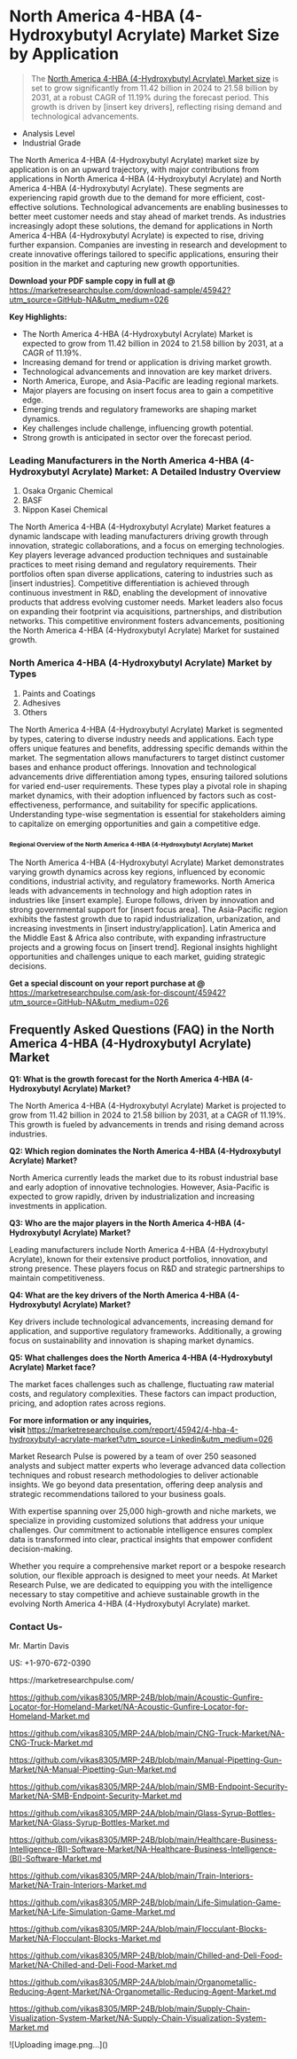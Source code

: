 <h1>North America 4-HBA (4-Hydroxybutyl Acrylate) Market&nbsp;Size by Application</h1><blockquote><p>The <a href="https://marketresearchpulse.com/download-sample/45942?utm_source=GitHub-NA&amp;utm_medium=026">North America 4-HBA (4-Hydroxybutyl Acrylate) Market size</a> is set to grow significantly from 11.42 billion in 2024 to 21.58 billion by 2031, at a robust CAGR of 11.19% during the forecast period. This growth is driven by [insert key drivers], reflecting rising demand and technological advancements.</p></blockquote><ul><li> Analysis Level<li> Industrial Grade</li></ul><p>The North America 4-HBA (4-Hydroxybutyl Acrylate) market size by application is on an upward trajectory, with major contributions from applications in North America 4-HBA (4-Hydroxybutyl Acrylate) and North America 4-HBA (4-Hydroxybutyl Acrylate). These segments are experiencing rapid growth due to the demand for more efficient, cost-effective solutions. Technological advancements are enabling businesses to better meet customer needs and stay ahead of market trends. As industries increasingly adopt these solutions, the demand for applications in North America 4-HBA (4-Hydroxybutyl Acrylate) is expected to rise, driving further expansion. Companies are investing in research and development to create innovative offerings tailored to specific applications, ensuring their position in the market and capturing new growth opportunities.</p><p><strong>Download your PDF sample copy in full at @ </strong><a href="https://marketresearchpulse.com/download-sample/45942?utm_source=GitHub-NA&amp;utm_medium=026">https://marketresearchpulse.com/download-sample/45942?utm_source=GitHub-NA&amp;utm_medium=026</a></p><p><strong>Key Highlights: </strong></p><ul><li>The North America 4-HBA (4-Hydroxybutyl Acrylate) Market is expected to grow from 11.42 billion in 2024 to 21.58 billion by 2031, at a CAGR of 11.19%.</li><li>Increasing demand for trend or application is driving market growth.</li><li>Technological advancements and innovation are key market drivers.</li><li>North America, Europe, and Asia-Pacific are leading regional markets.</li><li>Major players are focusing on insert focus area to gain a competitive edge.</li><li>Emerging trends and regulatory frameworks are shaping market dynamics.</li><li>Key challenges include challenge, influencing growth potential.</li><li>Strong growth is anticipated in sector over the forecast period.</li></ul><h3>Leading Manufacturers in the North America 4-HBA (4-Hydroxybutyl Acrylate) Market: A Detailed Industry Overview</h3><ol><li> Osaka Organic Chemical</li><li>BASF</li><li>Nippon Kasei Chemical</li></ol><div class="flex max-w-full flex-col flex-grow"><div class="min-h-8 text-message flex w-full flex-col items-end gap-2 whitespace-normal break-words [.text-message+&amp;]:mt-5" dir="auto" data-message-author-role="assistant" data-message-id="fd8432e4-4910-450d-b182-61b7bfb0a01f" data-message-model-slug="gpt-4o"><div class="flex w-full flex-col gap-1 empty:hidden first:pt-[3px]"><div class="markdown prose w-full break-words dark:prose-invert light"><p>The North America 4-HBA (4-Hydroxybutyl Acrylate) Market features a dynamic landscape with leading manufacturers driving growth through innovation, strategic collaborations, and a focus on emerging technologies. Key players leverage advanced production techniques and sustainable practices to meet rising demand and regulatory requirements. Their portfolios often span diverse applications, catering to industries such as [insert industries]. Competitive differentiation is achieved through continuous investment in R&amp;D, enabling the development of innovative products that address evolving customer needs. Market leaders also focus on expanding their footprint via acquisitions, partnerships, and distribution networks. This competitive environment fosters advancements, positioning the North America 4-HBA (4-Hydroxybutyl Acrylate) Market for sustained growth.</p></div></div></div></div><h3>North America 4-HBA (4-Hydroxybutyl Acrylate) Market by Types</h3><ol><li> Paints and Coatings<li> Adhesives<li> Others</li></ol><div class="flex max-w-full flex-col flex-grow"><div class="min-h-8 text-message flex w-full flex-col items-end gap-2 whitespace-normal break-words [.text-message+&amp;]:mt-5" dir="auto" data-message-author-role="assistant" data-message-id="084470be-0bb7-4664-bddf-5156b4f41249" data-message-model-slug="gpt-4o-mini"><div class="flex w-full flex-col gap-1 empty:hidden first:pt-[3px]"><div class="markdown prose w-full break-words dark:prose-invert light"><p>The North America 4-HBA (4-Hydroxybutyl Acrylate) Market is segmented by types, catering to diverse industry needs and applications. Each type offers unique features and benefits, addressing specific demands within the market. The segmentation allows manufacturers to target distinct customer bases and enhance product offerings. Innovation and technological advancements drive differentiation among types, ensuring tailored solutions for varied end-user requirements. These types play a pivotal role in shaping market dynamics, with their adoption influenced by factors such as cost-effectiveness, performance, and suitability for specific applications. Understanding type-wise segmentation is essential for stakeholders aiming to capitalize on emerging opportunities and gain a competitive edge.</p></div></div></div></div><h3><span style="font-size: 11px;">Regional Overview of the North America 4-HBA (4-Hydroxybutyl Acrylate) Market</span></h3><div class="flex max-w-full flex-col flex-grow"><div class="min-h-8 text-message flex w-full flex-col items-end gap-2 whitespace-normal break-words [.text-message+&amp;]:mt-5" dir="auto" data-message-author-role="assistant" data-message-id="e9038762-ce64-4e30-91c9-9bd413514231" data-message-model-slug="gpt-4o-mini"><div class="flex w-full flex-col gap-1 empty:hidden first:pt-[3px]"><div class="markdown prose w-full break-words dark:prose-invert light"><p>The North America 4-HBA (4-Hydroxybutyl Acrylate) Market demonstrates varying growth dynamics across key regions, influenced by economic conditions, industrial activity, and regulatory frameworks. North America leads with advancements in technology and high adoption rates in industries like [insert example]. Europe follows, driven by innovation and strong governmental support for [insert focus area]. The Asia-Pacific region exhibits the fastest growth due to rapid industrialization, urbanization, and increasing investments in [insert industry/application]. Latin America and the Middle East &amp; Africa also contribute, with expanding infrastructure projects and a growing focus on [insert trend]. Regional insights highlight opportunities and challenges unique to each market, guiding strategic decisions.</p></div></div></div></div><p><strong>Get a special discount on your report purchase at @ </strong><a href="https://marketresearchpulse.com/ask-for-discount/45942?utm_source=GitHub-NA&amp;utm_medium=026">https://marketresearchpulse.com/ask-for-discount/45942?utm_source=GitHub-NA&amp;utm_medium=026</a></p><h2>Frequently Asked Questions (FAQ) in the North America 4-HBA (4-Hydroxybutyl Acrylate) Market</h2><p><strong>Q1: What is the growth forecast for the North America 4-HBA (4-Hydroxybutyl Acrylate) Market?</strong></p><p>The North America 4-HBA (4-Hydroxybutyl Acrylate) Market is projected to grow from 11.42 billion in 2024 to 21.58 billion by 2031, at a CAGR of 11.19%. This growth is fueled by advancements in trends and rising demand across industries.</p><p><strong>Q2: Which region dominates the North America 4-HBA (4-Hydroxybutyl Acrylate) Market?</strong></p><p>North America currently leads the market due to its robust industrial base and early adoption of innovative technologies. However, Asia-Pacific is expected to grow rapidly, driven by industrialization and increasing investments in application.</p><p><strong>Q3: Who are the major players in the North America 4-HBA (4-Hydroxybutyl Acrylate) Market?</strong></p><p>Leading manufacturers include North America 4-HBA (4-Hydroxybutyl Acrylate), known for their extensive product portfolios, innovation, and strong presence. These players focus on R&amp;D and strategic partnerships to maintain competitiveness.</p><p><strong>Q4: What are the key drivers of the North America 4-HBA (4-Hydroxybutyl Acrylate) Market?</strong></p><p>Key drivers include technological advancements, increasing demand for application, and supportive regulatory frameworks. Additionally, a growing focus on sustainability and innovation is shaping market dynamics.</p><p><strong>Q5: What challenges does the North America 4-HBA (4-Hydroxybutyl Acrylate) Market face?</strong></p><p>The market faces challenges such as challenge, fluctuating raw material costs, and regulatory complexities. These factors can impact production, pricing, and adoption rates across regions.</p><p><strong>For more information or any inquiries, visit&nbsp;</strong><a href="https://marketresearchpulse.com/report/45942/4-hba-4-hydroxybutyl-acrylate-market?utm_source=Linkedin&utm_medium=026">https://marketresearchpulse.com/report/45942/4-hba-4-hydroxybutyl-acrylate-market?utm_source=Linkedin&utm_medium=026</a></p><p>Market Research Pulse is powered by a team of over 250 seasoned analysts and subject matter experts who leverage advanced data collection techniques and robust research methodologies to deliver actionable insights. We go beyond data presentation, offering deep analysis and strategic recommendations tailored to your business goals.</p><p>With expertise spanning over 25,000 high-growth and niche markets, we specialize in providing customized solutions that address your unique challenges. Our commitment to actionable intelligence ensures complex data is transformed into clear, practical insights that empower confident decision-making.</p><p>Whether you require a comprehensive market report or a bespoke research solution, our flexible approach is designed to meet your needs. At Market Research Pulse, we are dedicated to equipping you with the intelligence necessary to stay competitive and achieve sustainable growth in the evolving North America 4-HBA (4-Hydroxybutyl Acrylate) market.</p><h3><strong>Contact Us-</strong></h3><p>Mr. Martin Davis</p><p>US: +1-970-672-0390</p><p>https://marketresearchpulse.com/</p><p><a href="https://github.com/vikas8305/MRP-24B/blob/main/Acoustic-Gunfire-Locator-for-Homeland-Market/NA-Acoustic-Gunfire-Locator-for-Homeland-Market.md">https://github.com/vikas8305/MRP-24B/blob/main/Acoustic-Gunfire-Locator-for-Homeland-Market/NA-Acoustic-Gunfire-Locator-for-Homeland-Market.md</a></p><p><a href="https://github.com/vikas8305/MRP-24A/blob/main/CNG-Truck-Market/NA-CNG-Truck-Market.md">https://github.com/vikas8305/MRP-24A/blob/main/CNG-Truck-Market/NA-CNG-Truck-Market.md</a></p><p><a href="https://github.com/vikas8305/MRP-24B/blob/main/Manual-Pipetting-Gun-Market/NA-Manual-Pipetting-Gun-Market.md">https://github.com/vikas8305/MRP-24B/blob/main/Manual-Pipetting-Gun-Market/NA-Manual-Pipetting-Gun-Market.md</a></p><p><a href="https://github.com/vikas8305/MRP-24A/blob/main/SMB-Endpoint-Security-Market/NA-SMB-Endpoint-Security-Market.md">https://github.com/vikas8305/MRP-24A/blob/main/SMB-Endpoint-Security-Market/NA-SMB-Endpoint-Security-Market.md</a></p><p><a href="https://github.com/vikas8305/MRP-24A/blob/main/Glass-Syrup-Bottles-Market/NA-Glass-Syrup-Bottles-Market.md">https://github.com/vikas8305/MRP-24A/blob/main/Glass-Syrup-Bottles-Market/NA-Glass-Syrup-Bottles-Market.md</a></p><p><a href="https://github.com/vikas8305/MRP-24B/blob/main/Healthcare-Business-Intelligence-(BI)-Software-Market/NA-Healthcare-Business-Intelligence-(BI)-Software-Market.md">https://github.com/vikas8305/MRP-24B/blob/main/Healthcare-Business-Intelligence-(BI)-Software-Market/NA-Healthcare-Business-Intelligence-(BI)-Software-Market.md</a></p><p><a href="https://github.com/vikas8305/MRP-24A/blob/main/Train-Interiors-Market/NA-Train-Interiors-Market.md">https://github.com/vikas8305/MRP-24A/blob/main/Train-Interiors-Market/NA-Train-Interiors-Market.md</a></p><p><a href="https://github.com/vikas8305/MRP-24B/blob/main/Life-Simulation-Game-Market/NA-Life-Simulation-Game-Market.md">https://github.com/vikas8305/MRP-24B/blob/main/Life-Simulation-Game-Market/NA-Life-Simulation-Game-Market.md</a></p><p><a href="https://github.com/vikas8305/MRP-24A/blob/main/Flocculant-Blocks-Market/NA-Flocculant-Blocks-Market.md">https://github.com/vikas8305/MRP-24A/blob/main/Flocculant-Blocks-Market/NA-Flocculant-Blocks-Market.md</a></p><p><a href="https://github.com/vikas8305/MRP-24B/blob/main/Chilled-and-Deli-Food-Market/NA-Chilled-and-Deli-Food-Market.md">https://github.com/vikas8305/MRP-24B/blob/main/Chilled-and-Deli-Food-Market/NA-Chilled-and-Deli-Food-Market.md</a></p><p><a href="https://github.com/vikas8305/MRP-24A/blob/main/Organometallic-Reducing-Agent-Market/NA-Organometallic-Reducing-Agent-Market.md">https://github.com/vikas8305/MRP-24A/blob/main/Organometallic-Reducing-Agent-Market/NA-Organometallic-Reducing-Agent-Market.md</a></p><p><a href="https://github.com/vikas8305/MRP-24B/blob/main/Supply-Chain-Visualization-System-Market/NA-Supply-Chain-Visualization-System-Market.md">https://github.com/vikas8305/MRP-24B/blob/main/Supply-Chain-Visualization-System-Market/NA-Supply-Chain-Visualization-System-Market.md</a></p>
![Uploading image.png…]()
